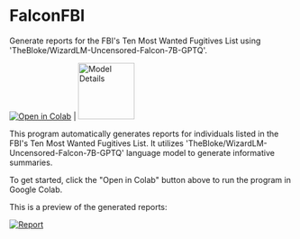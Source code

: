 # FalconFBI

Generate reports for the FBI's Ten Most Wanted Fugitives List using 'TheBloke/WizardLM-Uncensored-Falcon-7B-GPTQ'.

[![Open in Colab](https://colab.research.google.com/assets/colab-badge.svg)](https://colab.research.google.com/github/Honkware/FalconFBI/blob/main/FalconFBI.ipynb) | [<img src="https://huggingface.co/datasets/huggingface/brand-assets/resolve/main/hf-logo-with-title.svg" alt="Model Details" width="100">](https://huggingface.co/TheBloke/WizardLM-Uncensored-Falcon-7B-GPTQ)


This program automatically generates reports for individuals listed in the FBI's Ten Most Wanted Fugitives List. It utilizes 'TheBloke/WizardLM-Uncensored-Falcon-7B-GPTQ' language model to generate informative summaries.

To get started, click the "Open in Colab" button above to run the program in Google Colab.

This is a preview of the generated reports:

[![Report](https://i.ibb.co/2h2B7Z8/report.png)](https://i.ibb.co/2h2B7Z8/report.png)

